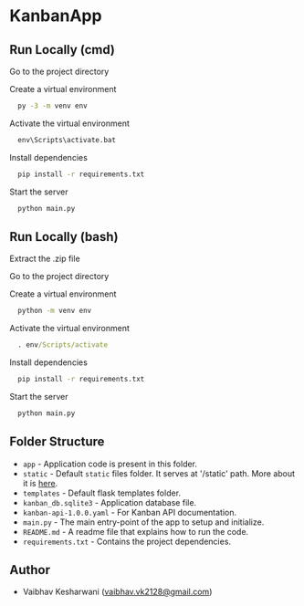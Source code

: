 # KanbanApp

## Run Locally (cmd)

Go to the project directory

Create a virtual environment

```cmd
  py -3 -m venv env
```

Activate the virtual environment

```cmd
  env\Scripts\activate.bat
```

Install dependencies

```cmd
  pip install -r requirements.txt
```

Start the server

```cmd
  python main.py
```

## Run Locally (bash)

Extract the .zip file

Go to the project directory

Create a virtual environment

```cmd
  python -m venv env
```

Activate the virtual environment

```cmd
  . env/Scripts/activate
```

Install dependencies

```cmd
  pip install -r requirements.txt
```

Start the server

```cmd
  python main.py
```

## Folder Structure

- `app` - Application code is present in this folder.
- `static` - Default `static` files folder. It serves at '/static' path. More about it is [here](https://flask.palletsprojects.com/en/2.0.x/tutorial/static/).
- `templates` - Default flask templates folder.
- `kanban_db.sqlite3` - Application database file.
- `kanban-api-1.0.0.yaml` - For Kanban API documentation.
- `main.py` - The main entry-point of the app to setup and initialize.
- `README.md` - A readme file that explains how to run the code.
- `requirements.txt` - Contains the project dependencies.

## Author

- Vaibhav Kesharwani (vaibhav.vk2128@gmail.com)
